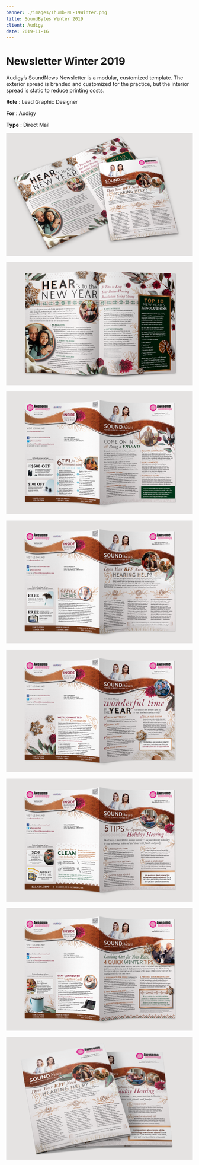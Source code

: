 ```yaml
---
banner: ./images/Thumb-NL-19Winter.png
title: SoundBytes Winter 2019
client: Audigy
date: 2019-11-16
---
```


# Newsletter Winter 2019

Audigy’s SoundNews Newsletter is a modular, customized template. The exterior spread is branded and customized for the practice, but the interior spread is static to reduce printing costs.

**Role**
: Lead Graphic Designer

**For**
: Audigy

**Type**
: Direct Mail

![](./images/Pieces-NL-19Winter-08.png "Summer Newsletter")

![](./images/Pieces-NL-19Winter-01.png "Interior spread")

![](./images/Pieces-NL-19Winter-02.png "Exterior spread including front article, back article, and two coupons")

![](./images/Pieces-NL-19Winter-03.png "Exterior spread including front article, back article, and two coupons")

![](./images/Pieces-NL-19Winter-04.png "Exterior spread including front article, back article, and two coupons")

![](./images/Pieces-NL-19Winter-05.png "Exterior spread including front article, back article, and two coupons")

![](./images/Pieces-NL-19Winter-06.png "Exterior spread including front article, back article, and two coupons")

![](./images/Pieces-NL-19Winter-07.png)
